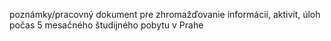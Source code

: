 poznámky/pracovný dokument pre zhromažďovanie informácií, aktivít, úloh počas 5 mesačného študijného pobytu v Prahe
